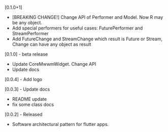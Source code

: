 [0.1.0+1] 

* [BREAKING CHANGE!] Change API of Performer and Model. Now R may be any object.
* Add special performers for useful cases: FuturePerformer and StreamPerformer
* Add FutureChange<R> and StreamChange<R> which result is Future<R> or Stream<R>, Change<R> can have any object as result
  
[0.1.0] - beta release

* Update CoreMwwmWidget. Change API
* Update docs

[0.0.4] - Add logo

[0.0.3] - Update docs
* README update
* fix some class docs

[0.0.2] - Released

* Software architectural pattern for flutter apps.
